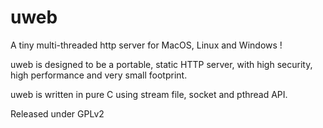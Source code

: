 # uweb
A tiny multi-threaded http server for MacOS, Linux and Windows !

uweb is designed to be a portable, static HTTP server, with high security, high performance and very small footprint.

uweb is written in pure C using stream file, socket and pthread API.

Released under GPLv2
